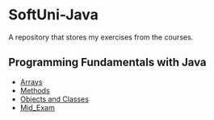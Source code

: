 # SoftUni-Java
A repository that stores my exercises from the courses.

## Programming Fundamentals with Java

- [Arrays](https://github.com/NikiKaCode/SoftUni-Java/tree/main/Java%20Fundamentals/Arrays%20-%20Lab)
- [Methods](https://github.com/NikiKaCode/SoftUni-Java/tree/main/Java%20Fundamentals/Methods%20-%20Lab)
- [Objects and Classes](https://github.com/NikiKaCode/SoftUni-Java/tree/main/Java%20Fundamentals/Objects%20and%20Classes%20-%20Lab)
- [Mid_Exam](https://github.com/NikiKaCode/SoftUni-Java/blob/main/Java%20Fundamentals/Mid_Exam)
